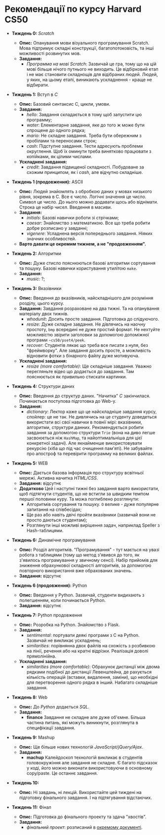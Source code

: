 # Рекомендації по курсу **Harvard CS50**

- **Тиждень 0:** *Scratch*
  - **Опис:** Опанування мови візуального програмування Scratch. Мова підтримує складні конструкції, багатопотоковість, та інші можливості розвинутих мов.
  - **Завдання:**
    - *Программа на мові Scratch*: Зазвичай це гра, тому що на цій мові більше нічого путнього не виходить. Це відбірковий етап і не має становити складнощів для відібраних людей. Людей, у яких, на цьому етапі, виникають ускладнення - краще не відбирати.

- **Тиждень 1:** Вступ в *С*
  - **Опис:** Базовий синтаксис С, цикли, умови.
  - **Завдання:**
    - *hello*: Завдання складається в тому щоб запустити цю программу;
    - *water*: Елементарне завдання, яке до того ж може бути спрощене до одного рядка;
    - *mario*: Не складне завдання. Треба бути обережним з пробілами та переносами строк;
    - *cash*: Підступне завдання. Тести адресують проблеми округлення. Щоб їх оминути треба винятково працювати з копійками, як цілими числами.
  - **Ускладнені завдання:**
    - *credit*: Завдання підвищеної складності. Побудоване за схожим принципом, як і *cash*, але відчутно складніше.

- **Тиждень 1 (продовження):** ASCII
  - **Опис:** Людей знайомлять з обробкою даних у мовах низького рівня, зокрема в С. Все є число. Логічні значення це число. Символ це число. До нього можно додавати щось або віднімати. Строка це набір чисел. Введення в масиви.
  - **Завдання:**
    - *initials*: Базові навички роботи зі стрічками;
    - *caesar*: Знайомство з математикою. Все що треба робити добре розписано у завданні;
    - *vigenere*: Усладнена версія попереднього завдання. Ніяких значних особливостей.
  - **Варто давати це окремим тижнем, а не "продовженням".**

- **Тиждень 2:** Алгоритми
  - **Опис:** Дуже стисло пояснюються базові алгоритми сортування та пошуку. Базові навички користування утилітою `make`.
  - **Завдання:**
    - *music*: ?;

- **Тиждень 3:** Вказівники
  - **Опис:** Введення до вказівників, найскладнішого для розуміння розділу, цього курсу.
  - **Завдання:** Завдання розраховане на два тижні. Та на опанування матеріалу двох тижнів.
    - *whodunit*: Досить просте завдання. Підготовка до слідуючого.
    - *resize*: Дуже складне завдання. Не дівлячись на наочну простоту, `bmp` всередині не дуже простий формат. Не нехтуйте можливістю звірити заголовки за допомогою допоміжної програми `~cs50/pset4/peek`.
    - *recover*: Студентів лякає що треба все писати з нуля, без "фреймворку". Але завдання досить просте, а можливість відновити фотки з бінарного файлу дуже мотивуюча.
  - **Ускладнені завдання:**
    - *resize (more comfortable)*: Ще складніше завдання. Уважно перегляньте відео що додається до завдання. Там пояснюється як привильно стискати картинки.

- **Тиждень 4:** Структури даних
  - **Опис:** Введення до структур даних. "Начитка" *С* закінчилася. Починається поступова підготовка до Web-у.
  - **Завдання:**
    - *dictionary*: Лектор каже що це найскладніше завдання курсу, спойлер: це не так. Не дивлячись на це студенту доведеться використати всі свої навички в повнії мірі: вказівники, алгоритми, структури данних. Рекомендується робити завдання за допомогою структури `Trie` (вона на диво легше засвоюється ніж `HashMap`, та найоптимальніша для цієї конкретної задачі). Але якнайменше використовувати рекурсію (хіба що під час очищення пам'яті). Не забувайте про апостроф та перевірити программу на великих файлах.

- **Тиждень 5:** WEB
  - **Опис:** Дається базова інформація про структуру всвітньої мережі. Активна начитка *HTML/CSS*.
  - **Завдання:** відсутнє
  - **Додатково** Цей і наступні тижні без завдання варто використати, щоб підтягнути студентів, що не встигли за швидким темпом першої половини куру. Та можа поглиблено розглянути:
    - Алгоритмів сортування та пошуку. `O` велике - дуже популярне запитання на співбесідах;
    - Ще раз або навіть двічі пройти вказівники (зазвичай вони не просто даються студентам);
    - Розглянути інші можливі вирішення задач, наприклад Speller з Hash-таблицями.

- **Тиждень 6:** Динамічне програмування
  - **Опис:** Розділ алгоритмів. "Програмування" - тут мається на увазі робота з таблицями (тому що метод з'явився до того, як з'явилось програмування у звичному сенсі). Набір прийомів для зниження обрахункової складності алгоритмів, за допомогою повторного використання вже обрахованих значень.
  - **Завдання:** відсутнє

- **Тиждень 6 (продовження):** Python
  - **Опис:** Введення у Python. Зазвичай, студенти видихають з полегшенням, коли починається Python.
  - **Завдання:** відсутнє

- **Тиждень 7:** Python продовження
  - **Опис:** Розробка на Python. Знайомство з Flask.
  - **Завдання:**
    - *sentimental*: портувати деякі програми з C на Python. Зазвичай не викликає ускладнень;
    - *similarities*: порівнянна двох файлів на схожість з розбивкою на лінії, речення або на кратні відрізки. Реалізація доволі прямолінійна.
  - **Ускладнені завдання:**
    - *similarities (more comfortable)*: Обрахунок дистанції між двома рядками подібної до дистанції Левенштейна, де рахується кількість операцій (вставки, видалення, заміни), що необхідні для перетворення одного рядка в інший. Набагато складніше завдання.

- **Тиждень 8:** Web
  - **Опис:** До *Python* додається *SQL*.
  - **Завдання:**
    - **finance** Завдання не складне але дуже об'ємне. Більша частина питань, які можуть виникнути, розглянута в специфікації завдання.

- **Тиждень 9:** Mashup
  - **Опис:** Ще більше нових технологій *JavaScript/jQuery/Ajax*.
  - **Завдання:**
    - **machup** Калейдоскоп технологій викликає в студентів головокружіння але завдання не складне. Є багато підсказок у коді, його можно виконати використовуючи в основному copy/paste. Це останнє завдання.

- **Тиждень 10:**
  - **Опис:** Ні завдань, ні лекцій. Використайте цей тиждені на підготовку фінального завдання. І на підтягування відстаючих.

- **Тиждень 11:** Фінал
  - **Опис:** Підготовка до фінального проекту та здача "хвостів".
  - **Завдання:**
    - *фінальний проект*: розписаний в [окремому документі](../final).

